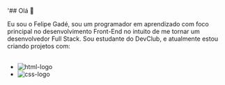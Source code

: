 '## Olá 👋

Eu sou o Felipe Gadé, sou um programador em aprendizado com foco principal no desenvolvimento Front-End no intuito de me tornar um desenvolvedor Full Stack.
Sou estudante do DevClub, e atualmente estou criando projetos com:
<br>
<br>
- <img src="https://img.shields.io/badge/HTML5-E34F26?style=for-the-badge&logo=html5&logoColor=white" alt="html-logo"/> 
- <img src="https://img.shields.io/badge/CSS3-1572B6?style=for-the-badge&logo=css3&logoColor=white" alt="css-logo"/> 



